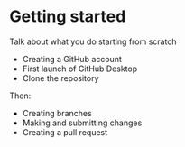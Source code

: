 # Getting started

Talk about what you do starting from scratch

- Creating a GitHub account
- First launch of GitHub Desktop
- Clone the repository

Then:

- Creating branches
- Making and submitting changes
- Creating a pull request
